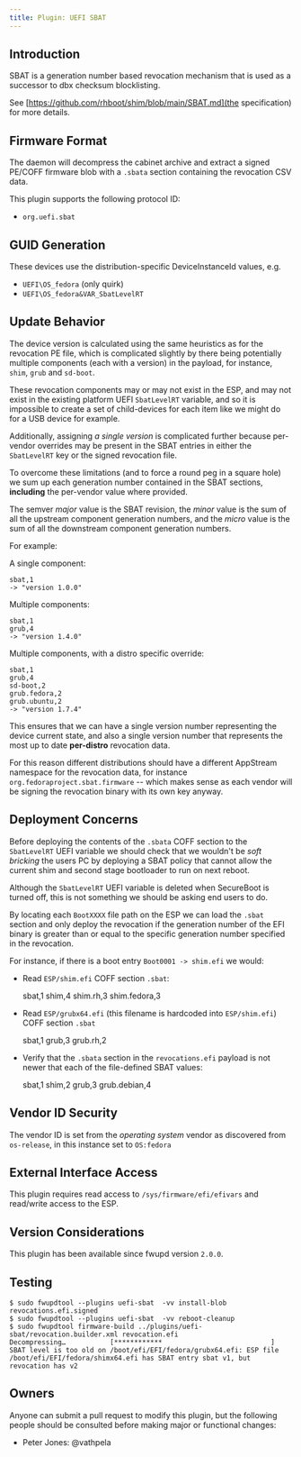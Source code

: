 ```yaml
---
title: Plugin: UEFI SBAT
---
```


## Introduction

SBAT is a generation number based revocation mechanism that is used as a successor to dbx checksum
blocklisting.

See [https://github.com/rhboot/shim/blob/main/SBAT.md](the specification) for more details.

## Firmware Format

The daemon will decompress the cabinet archive and extract a signed PE/COFF firmware blob with a
`.sbata` section containing the revocation CSV data.

This plugin supports the following protocol ID:

* `org.uefi.sbat`

## GUID Generation

These devices use the distribution-specific DeviceInstanceId values, e.g.

* `UEFI\OS_fedora` (only quirk)
* `UEFI\OS_fedora&VAR_SbatLevelRT`

## Update Behavior

The device version is calculated using the same heuristics as for the revocation PE file, which is
complicated slightly by there being potentially multiple components (each with a version) in the
payload, for instance, `shim`, `grub` and `sd-boot`.

These revocation components may or may not exist in the ESP, and may not exist in the existing
platform UEFI `SbatLevelRT` variable, and so it is impossible to create a set of child-devices
for each item like we might do for a USB device for example.

Additionally, assigning *a single version* is complicated further because per-vendor overrides may
be present in the SBAT entries in either the `SbatLevelRT` key or the signed revocation file.

To overcome these limitations (and to force a round peg in a square hole) we sum up each generation
number contained in the SBAT sections, **including** the per-vendor value where provided.

The semver *major* value is the SBAT revision, the *minor* value is the sum of all the upstream
component generation numbers, and the *micro* value is the sum of all the downstream component
generation numbers.

For example:

A single component:

    sbat,1
    -> "version 1.0.0"

Multiple components:

    sbat,1
    grub,4
    -> "version 1.4.0"

Multiple components, with a distro specific override:

    sbat,1
    grub,4
    sd-boot,2
    grub.fedora,2
    grub.ubuntu,2
    -> "version 1.7.4"

This ensures that we can have a single version number representing the device current state, and
also a single version number that represents the most up to date **per-distro** revocation data.

For this reason different distributions should have a different AppStream namespace for the
revocation data, for instance `org.fedoraproject.sbat.firmware` -- which makes sense as each vendor
will be signing the revocation binary with its own key anyway.

## Deployment Concerns

Before deploying the contents of the `.sbata` COFF section to the `SbatLevelRT` UEFI variable we
should check that we wouldn't be *soft bricking* the users PC by deploying a SBAT policy that cannot
allow the current shim and second stage bootloader to run on next reboot.

Although the `SbatLevelRT` UEFI variable is deleted when SecureBoot is turned off, this is not
something we should be asking end users to do.

By locating each `BootXXXX` file path on the ESP we can load the `.sbat` section and only deploy
the revocation if the generation number of the EFI binary is greater than or equal to the specific
generation number specified in the revocation.

For instance, if there is a boot entry `Boot0001 -> shim.efi` we would:

* Read `ESP/shim.efi` COFF section `.sbat`:

    sbat,1
    shim,4
    shim.rh,3
    shim.fedora,3

* Read `ESP/grubx64.efi` (this filename is hardcoded into `ESP/shim.efi`) COFF section `.sbat`

    sbat,1
    grub,3
    grub.rh,2

* Verify that the `.sbata` section in the `revocations.efi` payload is not newer that each of the
   file-defined SBAT values:

    sbat,1
    shim,2
    grub,3
    grub.debian,4

## Vendor ID Security

The vendor ID is set from the *operating system* vendor as discovered from `os-release`, in this
instance set to `OS:fedora`

## External Interface Access

This plugin requires read access to `/sys/firmware/efi/efivars` and read/write access to the ESP.

## Version Considerations

This plugin has been available since fwupd version `2.0.0`.

## Testing

    $ sudo fwupdtool --plugins uefi-sbat  -vv install-blob revocations.efi.signed
    $ sudo fwupdtool --plugins uefi-sbat  -vv reboot-cleanup
    $ sudo fwupdtool firmware-build ../plugins/uefi-sbat/revocation.builder.xml revocation.efi
    Decompressing…           [************                           ]
    SBAT level is too old on /boot/efi/EFI/fedora/grubx64.efi: ESP file /boot/efi/EFI/fedora/shimx64.efi has SBAT entry sbat v1, but revocation has v2

## Owners

Anyone can submit a pull request to modify this plugin, but the following people should be
consulted before making major or functional changes:

* Peter Jones: @vathpela
